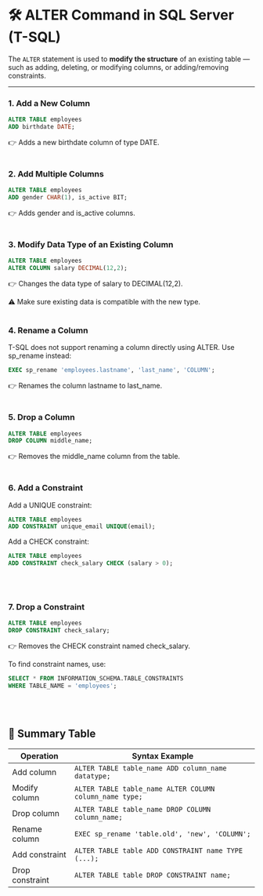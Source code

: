# 🛠️ ALTER Command in SQL Server (T-SQL)

The `ALTER` statement is used to **modify the structure** of an existing table — such as adding, deleting, or modifying columns, or adding/removing constraints.

---

### 1. Add a New Column

```sql
ALTER TABLE employees
ADD birthdate DATE;
```
👉 Adds a new birthdate column of type DATE. <br><br>

### 2️. Add Multiple Columns
```sql
ALTER TABLE employees
ADD gender CHAR(1), is_active BIT;
```
👉 Adds gender and is_active columns. <br><br>

### 3. Modify Data Type of an Existing Column
```sql
ALTER TABLE employees
ALTER COLUMN salary DECIMAL(12,2);
```
👉 Changes the data type of salary to DECIMAL(12,2). 

⚠️ Make sure existing data is compatible with the new type. <br><br>

### 4. Rename a Column
T-SQL does not support renaming a column directly using ALTER. Use sp_rename instead:
```sql
EXEC sp_rename 'employees.lastname', 'last_name', 'COLUMN';
```
👉 Renames the column lastname to last_name. <br><br>

### 5. Drop a Column
```sql
ALTER TABLE employees
DROP COLUMN middle_name;
```
👉 Removes the middle_name column from the table. <br><br>

### 6. Add a Constraint
Add a UNIQUE constraint:

```sql
ALTER TABLE employees
ADD CONSTRAINT unique_email UNIQUE(email);
```

Add a CHECK constraint:
```sql
ALTER TABLE employees
ADD CONSTRAINT check_salary CHECK (salary > 0);
```
<br><br>

### 7. Drop a Constraint
```sql
ALTER TABLE employees
DROP CONSTRAINT check_salary;
```
👉 Removes the CHECK constraint named check_salary.

To find constraint names, use:
```sql
SELECT * FROM INFORMATION_SCHEMA.TABLE_CONSTRAINTS
WHERE TABLE_NAME = 'employees';
```
<br><br>

## 📌 Summary Table

| Operation       | Syntax Example                                          |
| --------------- | ------------------------------------------------------- |
| Add column      | `ALTER TABLE table_name ADD column_name datatype;`      |
| Modify column   | `ALTER TABLE table_name ALTER COLUMN column_name type;` |
| Drop column     | `ALTER TABLE table_name DROP COLUMN column_name;`       |
| Rename column   | `EXEC sp_rename 'table.old', 'new', 'COLUMN';`          |
| Add constraint  | `ALTER TABLE table ADD CONSTRAINT name TYPE (...);`     |
| Drop constraint | `ALTER TABLE table DROP CONSTRAINT name;`               |

